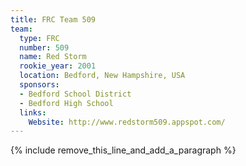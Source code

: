```yaml
---
title: FRC Team 509
team:
  type: FRC
  number: 509
  name: Red Storm
  rookie_year: 2001
  location: Bedford, New Hampshire, USA
  sponsors:
  - Bedford School District
  - Bedford High School
  links:
    Website: http://www.redstorm509.appspot.com/
---
```


{% include remove_this_line_and_add_a_paragraph %}